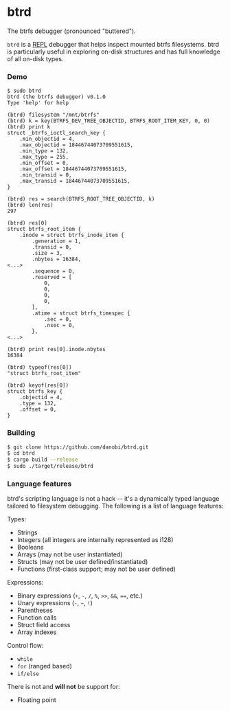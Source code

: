 # btrd
The btrfs debugger (pronounced "buttered").

`btrd` is a [REPL][0] debugger that helps inspect mounted btrfs filesystems.
btrd is particularly useful in exploring on-disk structures and has full
knowledge of all on-disk types.

### Demo

```
$ sudo btrd
btrd (the btrfs debugger) v0.1.0
Type 'help' for help

(btrd) filesystem "/mnt/btrfs"
(btrd) k = key(BTRFS_DEV_TREE_OBJECTID, BTRFS_ROOT_ITEM_KEY, 0, 0)
(btrd) print k
struct _btrfs_ioctl_search_key {
    .min_objectid = 4,
    .max_objectid = 18446744073709551615,
    .min_type = 132,
    .max_type = 255,
    .min_offset = 0,
    .max_offset = 18446744073709551615,
    .min_transid = 0,
    .max_transid = 18446744073709551615,
}

(btrd) res = search(BTRFS_ROOT_TREE_OBJECTID, k)
(btrd) len(res)
297

(btrd) res[0]
struct btrfs_root_item {
    .inode = struct btrfs_inode_item {
        .generation = 1,
        .transid = 0,
        .size = 3,
        .nbytes = 16384,
<...>
        .sequence = 0,
        .reserved = [
            0,
            0,
            0,
            0,
        ],
        .atime = struct btrfs_timespec {
            .sec = 0,
            .nsec = 0,
        },
<...>

(btrd) print res[0].inode.nbytes
16384

(btrd) typeof(res[0])
"struct btrfs_root_item"

(btrd) keyof(res[0])
struct btrfs_key {
    .objectid = 4,
    .type = 132,
    .offset = 0,
}
```

### Building

```bash
$ git clone https://github.com/danobi/btrd.git
$ cd btrd
$ cargo build --release
$ sudo ./target/release/btrd
```

### Language features

btrd's scripting language is not a hack -- it's a dynamically typed language
tailored to filesystem debugging. The following is a list of language features:

Types:

* Strings
* Integers (all integers are internally represented as i128)
* Booleans
* Arrays (may not be user instantiated)
* Structs (may not be user defined/instantiated)
* Functions (first-class support; may not be user defined)

Expressions:

* Binary expressions (`+`, `-`, `/`, `%`, `>>`, `&&`, `==`, etc.)
* Unary expressions (`-`, `~`, `!`)
* Parentheses
* Function calls
* Struct field access
* Array indexes

Control flow:

* `while`
* `for` (ranged based)
* `if/else`

There is not and **will not** be support for:

* Floating point

[0]: https://en.wikipedia.org/wiki/Read%E2%80%93eval%E2%80%93print_loop
